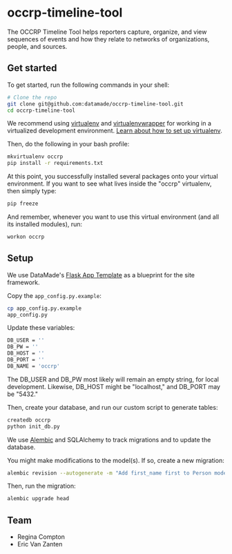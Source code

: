 # occrp-timeline-tool

The OCCRP Timeline Tool helps reporters capture, organize, and view sequences of events and how they relate to networks of organizations, people, and sources. 

## Get started
To get started, run the following commands in your shell:

```bash
# Clone the repo
git clone git@github.com:datamade/occrp-timeline-tool.git
cd occrp-timeline-tool
```

We recommend using [virtualenv](https://virtualenv.readthedocs.io/en/latest/)
and
[virtualenvwrapper](https://virtualenvwrapper.readthedocs.io/en/latest/install.html)
for working in a virtualized development environment. [Learn about how to set up
virtualenv](http://docs.python-guide.org/en/latest/dev/virtualenvs/).

Then, do the following in your bash profile:

```bash
mkvirtualenv occrp
pip install -r requirements.txt
```

At this point, you successfully installed several packages onto your virtual environment. If you want to see what lives inside the "occrp" virtualenv, then simply type:

```bash
pip freeze
```

And remember, whenever you want to use this virtual environment (and all its installed modules), run:

```bash
workon occrp
```

## Setup

We use DataMade's [Flask App Template](https://github.com/datamade/flask_app_template) as a blueprint for the site framework.

Copy the `app_config.py.example`:

```bash
cp app_config.py.example
app_config.py
```

Update these variables:

```bash
DB_USER = ''
DB_PW = ''
DB_HOST = ''
DB_PORT = ''
DB_NAME = 'occrp'
```

The DB_USER and DB_PW most likely will remain an empty string, for local development. Likewise, DB_HOST might be "localhost," and DB_PORT may be "5432."

Then, create your database, and run our custom script to generate tables:

```bash
createdb occrp
python init_db.py
```

We use [Alembic](http://alembic.zzzcomputing.com/en/latest/index.html) and SQLAlchemy to track migrations and to update the database.

You might make modifications to the model(s). If so, create a new migration:

```bash
alembic revision --autogenerate -m "Add first_name first to Person model"
```

Then, run the migration: 

```bash
alembic upgrade head
```

## Team

* Regina Compton
* Eric Van Zanten

